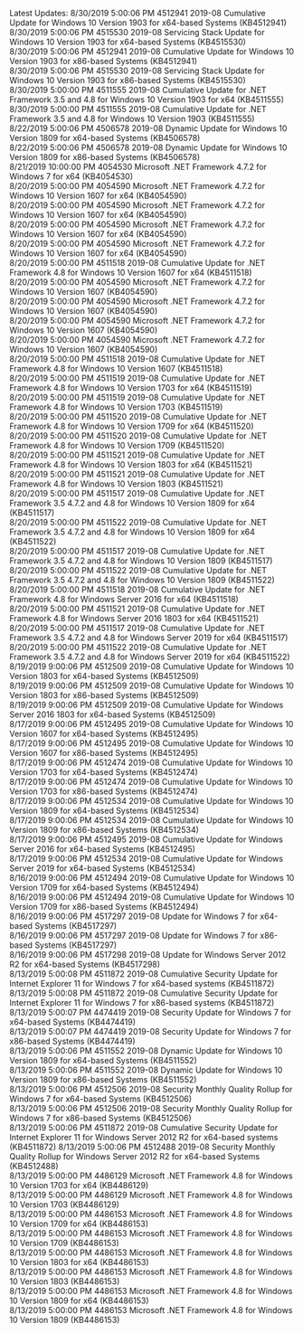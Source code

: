 Latest Updates:
8/30/2019 5:00:06 PM  4512941  2019-08 Cumulative Update for Windows 10 Version 1903 for x64-based Systems (KB4512941)                                 
8/30/2019 5:00:06 PM  4515530  2019-08 Servicing Stack Update for Windows 10 Version 1903 for x64-based Systems (KB4515530)                            
8/30/2019 5:00:06 PM  4512941  2019-08 Cumulative Update for Windows 10 Version 1903 for x86-based Systems (KB4512941)                                 
8/30/2019 5:00:06 PM  4515530  2019-08 Servicing Stack Update for Windows 10 Version 1903 for x86-based Systems (KB4515530)                            
8/30/2019 5:00:00 PM  4511555  2019-08 Cumulative Update for .NET Framework 3.5 and 4.8 for Windows 10 Version 1903 for x64 (KB4511555)                
8/30/2019 5:00:00 PM  4511555  2019-08 Cumulative Update for .NET Framework 3.5 and 4.8 for Windows 10 Version 1903 (KB4511555)                        
8/22/2019 5:00:06 PM  4506578  2019-08 Dynamic Update for Windows 10 Version 1809 for x64-based Systems (KB4506578)                                    
8/22/2019 5:00:06 PM  4506578  2019-08 Dynamic Update for Windows 10 Version 1809 for x86-based Systems (KB4506578)                                    
8/21/2019 10:00:00 PM 4054530  Microsoft .NET Framework 4.7.2 for Windows 7 for x64 (KB4054530)                                                        
8/20/2019 5:00:00 PM  4054590  Microsoft .NET Framework 4.7.2 for Windows 10 Version 1607 for x64 (KB4054590)                                          
8/20/2019 5:00:00 PM  4054590  Microsoft .NET Framework 4.7.2 for Windows 10 Version 1607 for x64 (KB4054590)                                          
8/20/2019 5:00:00 PM  4054590  Microsoft .NET Framework 4.7.2 for Windows 10 Version 1607 for x64 (KB4054590)                                          
8/20/2019 5:00:00 PM  4054590  Microsoft .NET Framework 4.7.2 for Windows 10 Version 1607 for x64 (KB4054590)                                          
8/20/2019 5:00:00 PM  4511518  2019-08 Cumulative Update for .NET Framework 4.8 for Windows 10 Version 1607 for x64 (KB4511518)                        
8/20/2019 5:00:00 PM  4054590  Microsoft .NET Framework 4.7.2 for Windows 10 Version 1607 (KB4054590)                                                  
8/20/2019 5:00:00 PM  4054590  Microsoft .NET Framework 4.7.2 for Windows 10 Version 1607 (KB4054590)                                                  
8/20/2019 5:00:00 PM  4054590  Microsoft .NET Framework 4.7.2 for Windows 10 Version 1607 (KB4054590)                                                  
8/20/2019 5:00:00 PM  4054590  Microsoft .NET Framework 4.7.2 for Windows 10 Version 1607 (KB4054590)                                                  
8/20/2019 5:00:00 PM  4511518  2019-08 Cumulative Update for .NET Framework 4.8 for Windows 10 Version 1607 (KB4511518)                                
8/20/2019 5:00:00 PM  4511519  2019-08 Cumulative Update for .NET Framework 4.8 for Windows 10 Version 1703 for x64 (KB4511519)                        
8/20/2019 5:00:00 PM  4511519  2019-08 Cumulative Update for .NET Framework 4.8 for Windows 10 Version 1703 (KB4511519)                                
8/20/2019 5:00:00 PM  4511520  2019-08 Cumulative Update for .NET Framework 4.8 for Windows 10 Version 1709 for x64 (KB4511520)                        
8/20/2019 5:00:00 PM  4511520  2019-08 Cumulative Update for .NET Framework 4.8 for Windows 10 Version 1709 (KB4511520)                                
8/20/2019 5:00:00 PM  4511521  2019-08 Cumulative Update for .NET Framework 4.8 for Windows 10 Version 1803 for x64 (KB4511521)                        
8/20/2019 5:00:00 PM  4511521  2019-08 Cumulative Update for .NET Framework 4.8 for Windows 10 Version 1803 (KB4511521)                                
8/20/2019 5:00:00 PM  4511517  2019-08 Cumulative Update for .NET Framework 3.5 4.7.2 and 4.8 for Windows 10 Version 1809 for x64 (KB4511517)          
8/20/2019 5:00:00 PM  4511522  2019-08 Cumulative Update for .NET Framework 3.5 4.7.2 and 4.8 for Windows 10 Version 1809 for x64 (KB4511522)          
8/20/2019 5:00:00 PM  4511517  2019-08 Cumulative Update for .NET Framework 3.5 4.7.2 and 4.8 for Windows 10 Version 1809 (KB4511517)                  
8/20/2019 5:00:00 PM  4511522  2019-08 Cumulative Update for .NET Framework 3.5 4.7.2 and 4.8 for Windows 10 Version 1809 (KB4511522)                  
8/20/2019 5:00:00 PM  4511518  2019-08 Cumulative Update for .NET Framework 4.8 for Windows Server 2016 for x64 (KB4511518)                            
8/20/2019 5:00:00 PM  4511521  2019-08 Cumulative Update for .NET Framework 4.8 for Windows Server 2016 1803 for x64 (KB4511521)                       
8/20/2019 5:00:00 PM  4511517  2019-08 Cumulative Update for .NET Framework 3.5 4.7.2 and 4.8 for Windows Server 2019 for x64 (KB4511517)              
8/20/2019 5:00:00 PM  4511522  2019-08 Cumulative Update for .NET Framework 3.5 4.7.2 and 4.8 for Windows Server 2019 for x64 (KB4511522)              
8/19/2019 9:00:06 PM  4512509  2019-08 Cumulative Update for Windows 10 Version 1803 for x64-based Systems (KB4512509)                                 
8/19/2019 9:00:06 PM  4512509  2019-08 Cumulative Update for Windows 10 Version 1803 for x86-based Systems (KB4512509)                                 
8/19/2019 9:00:06 PM  4512509  2019-08 Cumulative Update for Windows Server 2016 1803 for x64-based Systems (KB4512509)                                
8/17/2019 9:00:06 PM  4512495  2019-08 Cumulative Update for Windows 10 Version 1607 for x64-based Systems (KB4512495)                                 
8/17/2019 9:00:06 PM  4512495  2019-08 Cumulative Update for Windows 10 Version 1607 for x86-based Systems (KB4512495)                                 
8/17/2019 9:00:06 PM  4512474  2019-08 Cumulative Update for Windows 10 Version 1703 for x64-based Systems (KB4512474)                                 
8/17/2019 9:00:06 PM  4512474  2019-08 Cumulative Update for Windows 10 Version 1703 for x86-based Systems (KB4512474)                                 
8/17/2019 9:00:06 PM  4512534  2019-08 Cumulative Update for Windows 10 Version 1809 for x64-based Systems (KB4512534)                                 
8/17/2019 9:00:06 PM  4512534  2019-08 Cumulative Update for Windows 10 Version 1809 for x86-based Systems (KB4512534)                                 
8/17/2019 9:00:06 PM  4512495  2019-08 Cumulative Update for Windows Server 2016 for x64-based Systems (KB4512495)                                     
8/17/2019 9:00:06 PM  4512534  2019-08 Cumulative Update for Windows Server 2019 for x64-based Systems (KB4512534)                                     
8/16/2019 9:00:06 PM  4512494  2019-08 Cumulative Update for Windows 10 Version 1709 for x64-based Systems (KB4512494)                                 
8/16/2019 9:00:06 PM  4512494  2019-08 Cumulative Update for Windows 10 Version 1709 for x86-based Systems (KB4512494)                                 
8/16/2019 9:00:06 PM  4517297  2019-08 Update for Windows 7 for x64-based Systems (KB4517297)                                                          
8/16/2019 9:00:06 PM  4517297  2019-08 Update for Windows 7 for x86-based Systems (KB4517297)                                                          
8/16/2019 9:00:06 PM  4517298  2019-08 Update for Windows Server 2012 R2 for x64-based Systems (KB4517298)                                             
8/13/2019 5:00:08 PM  4511872  2019-08 Cumulative Security Update for Internet Explorer 11 for Windows 7 for x64-based systems (KB4511872)             
8/13/2019 5:00:08 PM  4511872  2019-08 Cumulative Security Update for Internet Explorer 11 for Windows 7 for x86-based systems (KB4511872)             
8/13/2019 5:00:07 PM  4474419  2019-08 Security Update for Windows 7 for x64-based Systems (KB4474419)                                                 
8/13/2019 5:00:07 PM  4474419  2019-08 Security Update for Windows 7 for x86-based Systems (KB4474419)                                                 
8/13/2019 5:00:06 PM  4511552  2019-08 Dynamic Update for Windows 10 Version 1809 for x64-based Systems (KB4511552)                                    
8/13/2019 5:00:06 PM  4511552  2019-08 Dynamic Update for Windows 10 Version 1809 for x86-based Systems (KB4511552)                                    
8/13/2019 5:00:06 PM  4512506  2019-08 Security Monthly Quality Rollup for Windows 7 for x64-based Systems (KB4512506)                                 
8/13/2019 5:00:06 PM  4512506  2019-08 Security Monthly Quality Rollup for Windows 7 for x86-based Systems (KB4512506)                                 
8/13/2019 5:00:06 PM  4511872  2019-08 Cumulative Security Update for Internet Explorer 11 for Windows Server 2012 R2 for x64-based systems (KB4511872)
8/13/2019 5:00:06 PM  4512488  2019-08 Security Monthly Quality Rollup for Windows Server 2012 R2 for x64-based Systems (KB4512488)                    
8/13/2019 5:00:00 PM  4486129  Microsoft .NET Framework 4.8 for Windows 10 Version 1703 for x64 (KB4486129)                                            
8/13/2019 5:00:00 PM  4486129  Microsoft .NET Framework 4.8 for Windows 10 Version 1703 (KB4486129)                                                    
8/13/2019 5:00:00 PM  4486153  Microsoft .NET Framework 4.8 for Windows 10 Version 1709 for x64 (KB4486153)                                            
8/13/2019 5:00:00 PM  4486153  Microsoft .NET Framework 4.8 for Windows 10 Version 1709 (KB4486153)                                                    
8/13/2019 5:00:00 PM  4486153  Microsoft .NET Framework 4.8 for Windows 10 Version 1803 for x64 (KB4486153)                                            
8/13/2019 5:00:00 PM  4486153  Microsoft .NET Framework 4.8 for Windows 10 Version 1803 (KB4486153)                                                    
8/13/2019 5:00:00 PM  4486153  Microsoft .NET Framework 4.8 for Windows 10 Version 1809 for x64 (KB4486153)                                            
8/13/2019 5:00:00 PM  4486153  Microsoft .NET Framework 4.8 for Windows 10 Version 1809 (KB4486153)   